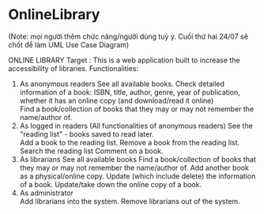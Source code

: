 # OnlineLibrary
(Note: mọi người thêm chức năng/người dùng tuỳ ý. Cuối thứ hai 24/07 sẽ chốt để làm UML Use Case Diagram)

ONLINE LIBRARY
Target : This is a web application built to increase the accessibility of libraries.
Functionalities:
  1. As anonymous readers
     See all available books.
     Check detailed information of a book: ISBN, title, author, genre, year of publication, whether it has an online copy (and download/read it online)     
     Find a book/collection of books that they may or may not remember the name/author of.
  2. As logged in readers
     (All functionalities of anonymous readers)
     See the "reading list" - books saved to read later.     
     Add a book to the reading list.
     Remove a book from the reading list.
     Search the reading list
     Comment on a book.
  4. As librarians
     See all available books
     Find a book/collection of books that they may or may not remember the name/author of.
     Add another book as a physical/online copy.
     Update (which include delete) the information of a book.
     Update/take down the online copy of a book.     
  5. As administrator     
     Add librarians into the system.
     Remove librarians out of the system.
     
    
